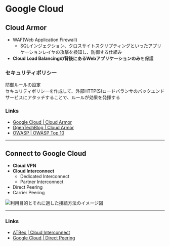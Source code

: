 # Google Cloud

## Cloud Armor

- WAF(Web Application Firewall)
  - SQLインジェクション、クロスサイトスクリプティングといったアプリケーションレイヤの攻撃を検知し、防御する仕組み
- **Cloud Load Balancingの背後にあるWebアプリケーションのみ**を保護

### セキュリティポリシー

防御ルールの設定  
セキュリティポリシーを作成して、外部HTTP(S)ロードバランサのバックエンドサービスにアタッチすることで、ルールが効果を発揮する  

### Links

- [Google Cloud | Cloud Armor](https://cloud.google.com/armor)
- [GgenTechBlog | Cloud Armor](https://blog.g-gen.co.jp/entry/cloud-armor-explained)
- [OWASP | OWASP Top 10](https://owasp.org/www-project-top-ten/)

---

## Connect to Google Cloud

- **Cloud VPN**
- **Cloud Interconnect**
  - Dedicated Interconnect
  - Partner Interconnect
- Direct Peering
- Carrier Peering

![利用目的とそれに適した接続方法のイメージ図](https://atbex.attokyo.co.jp/files/news2/Blog/20220224_Google_Cloud_Interconnect/riyoumokuteki.png)

---

### Links

- [ATBex | Cloud Interconnect](https://atbex.attokyo.co.jp/blog/detail/37/)
- [Google Cloud | Direct Peering](https://cloud.google.com/network-connectivity/docs/direct-peering?hl=ja)
